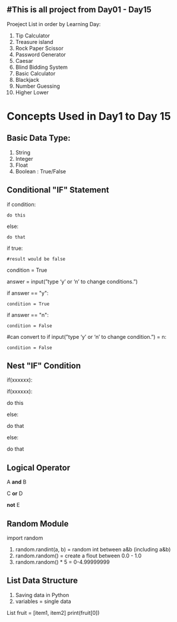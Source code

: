 #This is all project from Day01 - Day15
-------------------------------------------

Proeject List in order by Learning Day:

1. Tip Calculator
2. Treasure island
3. Rock Paper Scissor
4. Password Generator
5. Caesar
6. Blind Bidding System
7. Basic Calculator 
8. Blackjack
9. Number Guessing
10. Higher Lower


# Concepts Used in Day1 to Day 15


Basic Data Type:
-----------------------------------------
1. String
2. Integer 
3. Float 
4. Boolean : True/False

Conditional "IF" Statement
------------------------------------------
if condition:

	do this

else:

	do that
if true:

	#result would be false

condition = True

answer = input(”type ‘y’ or ‘n’ to change conditions.”)

if answer == "y":

	condition = True

if answer == "n":

	condition = False


#can convert to
if input(”type ‘y’ or ‘n’ to change condition.”) = n:

	condition = False

Nest "IF" Condition
---------------
if(xxxxxx):

if(xxxxxx):

do this

else:

do that

else:

do that

Logical Operator
------------------------
A **and** B

C **or** D

**not** E

Random Module
-----------------------
import random

1. random.randint(a, b) = random int between a&b (including a&b)
2. random.random() = create a flout between 0.0 - 1.0
3. random.random() * 5 = 0-4.99999999

List Data Structure
--------------------------
1. Saving data in Python
2. variables = single data

List
fruit = [item1, item2]
print(fruit[0])
